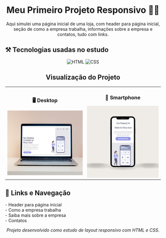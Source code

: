 <h1 align="center">Meu Primeiro Projeto Responsivo 👨‍💻</h1>

<p align="center">
  Aqui simulei uma página inicial de uma loja, com header para página inicial, seção de como a empresa trabalha, informações sobre a empresa e contatos, tudo com links.
</p>

<h2>⚒ Tecnologias usadas no estudo</h2>
<p align="center">
  <img src="https://img.shields.io/badge/HTML-239120?style=for-the-badge&logo=html5&logoColor=white" alt="HTML"/>
  <img src="https://img.shields.io/badge/CSS-239120?&style=for-the-badge&logo=css3&logoColor=white" alt="CSS"/>
</p>

<h2 align="center">Visualização do Projeto</h2>
<p align="center">
  <table>
    <tr>
      <td align="center">
        <h3>🖥 Desktop</h3>
        <img src="./assets/desktop-projeto-responsivo-paint.jpg" width="400"/>
      </td>
      <td align="center">
        <h3>📱 Smartphone</h3>
        <img src="./assets/versao-smartphone-projeto-responsivo-paint.jpg" width="350"/>
      </td>
    </tr>
  </table>
</p>

<h2>🔗 Links e Navegação</h2>
<p>
  - Header para página inicial<br>
  - Como a empresa trabalha<br>
  - Saiba mais sobre a empresa<br>
  - Contatos
</p>

<p align="center">
  <i>Projeto desenvolvido como estudo de layout responsivo com HTML e CSS.</i>
</p>

